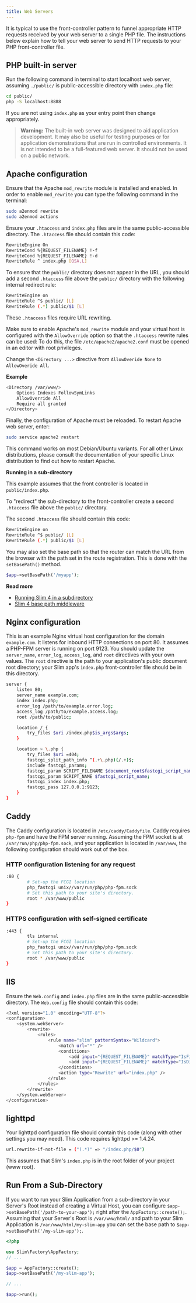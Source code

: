 ```yaml
---
title: Web Servers
---
```


It is typical to use the front-controller pattern to funnel appropriate HTTP
requests received by your web server to a single PHP file. The instructions
below explain how to tell your web server to send HTTP requests to your PHP
front-controller file.

## PHP built-in server

Run the following command in terminal to start localhost web server,
assuming `./public/` is public-accessible directory with `index.php` file:

```bash
cd public/
php -S localhost:8888
```

If you are not using `index.php` as your entry point then change appropriately.

> **Warning:** The built-in web server was designed to aid application development. 
It may also be useful for testing purposes or for application demonstrations that are run in controlled environments. It is not intended to be a full-featured web server. It should not be used on a public network.

## Apache configuration

Ensure that the Apache `mod_rewrite` module is installed and enabled.
In order to enable `mod_rewrite` you can type the following command in the terminal:

```bash
sudo a2enmod rewrite
sudo a2enmod actions
```

Ensure your `.htaccess` and `index.php` files are in the same
public-accessible directory. The `.htaccess` file should contain this code:

```bash
RewriteEngine On
RewriteCond %{REQUEST_FILENAME} !-f
RewriteCond %{REQUEST_FILENAME} !-d
RewriteRule ^ index.php [QSA,L]
```

To ensure that the `public/` directory does not appear in the
URL, you should add a second `.htaccess` file above the `public/`
directory with the following internal redirect rule:

```bash
RewriteEngine on
RewriteRule ^$ public/ [L]
RewriteRule (.*) public/$1 [L]
```

These `.htaccess` files require URL rewriting.

Make sure to enable Apache's `mod_rewrite` module and your virtual host is configured
with the `AllowOverride` option so that the `.htaccess` rewrite rules can be used:
To do this, the file `/etc/apache2/apache2.conf` must be opened in an editor with root privileges.

Change the `<Directory ...>` directive from `AllowOveride None` to `AllowOveride All`.

**Example**

```bash
<Directory /var/www/>
    Options Indexes FollowSymLinks
    AllowOverride All
    Require all granted
</Directory>
```

Finally, the configuration of Apache must be reloaded.
To restart Apache web server, enter:

```bash
sudo service apache2 restart
```

This command works on most Debian/Ubuntu variants.
For all other Linux distributions, please consult 
the documentation of your specific Linux distribution 
to find out how to restart Apache.

**Running in a sub-directory**

This example assumes that the front controller is located in `public/index.php`.

To "redirect" the sub-directory to the front-controller create a second
`.htaccess` file above the `public/` directory. 

The second `.htaccess` file should contain this code:

```bash
RewriteEngine on
RewriteRule ^$ public/ [L]
RewriteRule (.*) public/$1 [L]
```

You may also set the base path so that the router can 
match the URL from the browser with the path set in the route registration.
This is done with the `setBasePath()` method.

```php
$app->setBasePath('/myapp');
```

**Read more**

* [Running Slim 4 in a subdirectory](https://akrabat.com/running-slim-4-in-a-subdirectory/)
* [Slim 4 base path middleware](https://github.com/selective-php/basepath)

## Nginx configuration

This is an example Nginx virtual host configuration for the domain `example.com`.
It listens for inbound HTTP connections on port 80. It assumes a PHP-FPM server
is running on port 9123. You should update the `server_name`, `error_log`,
`access_log`, and `root` directives with your own values. The `root` directive
is the path to your application's public document root directory; your Slim app's
`index.php` front-controller file should be in this directory.

```bash
server {
    listen 80;
    server_name example.com;
    index index.php;
    error_log /path/to/example.error.log;
    access_log /path/to/example.access.log;
    root /path/to/public;

    location / {
        try_files $uri /index.php$is_args$args;
    }

    location ~ \.php {
        try_files $uri =404;
        fastcgi_split_path_info ^(.+\.php)(/.+)$;
        include fastcgi_params;
        fastcgi_param SCRIPT_FILENAME $document_root$fastcgi_script_name;
        fastcgi_param SCRIPT_NAME $fastcgi_script_name;
        fastcgi_index index.php;
        fastcgi_pass 127.0.0.1:9123;
    }
}
```

## Caddy

The Caddy configuration is located in `/etc/caddy/Caddyfile`. Caddy requires `php-fpm` and have the FPM server running.
Assuming the FPM socket is at `/var/run/php/php-fpm.sock`, and your application is located in `/var/www`, the following configuration should work out of the box.

### HTTP configuration listening for any request
```bash
:80 {
        # Set-up the FCGI location
        php_fastcgi unix//var/run/php/php-fpm.sock
        # Set this path to your site's directory.
        root * /var/www/public
}
```

### HTTPS configuration with self-signed certificate
```bash
:443 {
        tls internal
        # Set-up the FCGI location
        php_fastcgi unix//var/run/php/php-fpm.sock
        # Set this path to your site's directory.
        root * /var/www/public
}
```

## IIS

Ensure the `Web.config` and `index.php` files are in the same public-accessible directory. The `Web.config` file should contain this code:

```bash
<?xml version="1.0" encoding="UTF-8"?>
<configuration>
    <system.webServer>
        <rewrite>
            <rules>
                <rule name="slim" patternSyntax="Wildcard">
                    <match url="*" />
                    <conditions>
                        <add input="{REQUEST_FILENAME}" matchType="IsFile" negate="true" />
                        <add input="{REQUEST_FILENAME}" matchType="IsDirectory" negate="true" />
                    </conditions>
                    <action type="Rewrite" url="index.php" />
                </rule>
            </rules>
        </rewrite>
    </system.webServer>
</configuration>
```

## lighttpd

Your lighttpd configuration file should contain this code (along with other settings you may need). This code requires lighttpd >= 1.4.24.

```bash
url.rewrite-if-not-file = ("(.*)" => "/index.php/$0")
```

This assumes that Slim's `index.php` is in the root folder of your project (www root).

## Run From a Sub-Directory

If you want to run your Slim Application from a sub-directory in your Server's Root instead of creating a Virtual Host, 
you can configure `$app->setBasePath('/path-to-your-app');` right after the `AppFactory::create();`.
Assuming that your Server's Root is `/var/www/html/` and path to your Slim Application is `/var/www/html/my-slim-app`
you can set the base path to `$app->setBasePath('/my-slim-app');`.

```php
<?php

use Slim\Factory\AppFactory;
// ...

$app = AppFactory::create();
$app->setBasePath('/my-slim-app');

// ...

$app->run();
```
